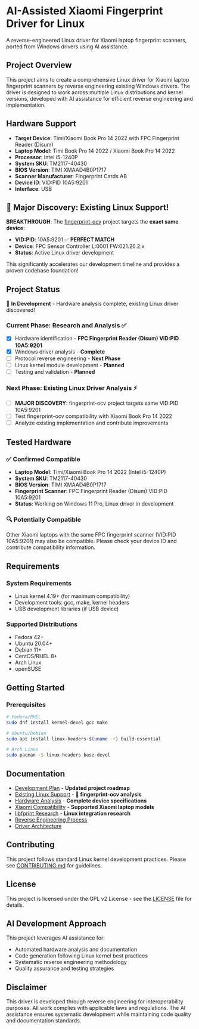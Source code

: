 # AI-Assisted Xiaomi Fingerprint Driver for Linux

A reverse-engineered Linux driver for Xiaomi laptop fingerprint scanners, ported from Windows drivers using AI assistance.

## Project Overview

This project aims to create a comprehensive Linux driver for Xiaomi laptop fingerprint scanners by reverse engineering existing Windows drivers. The driver is designed to work across multiple Linux distributions and kernel versions, developed with AI assistance for efficient reverse engineering and implementation.

## Hardware Support

- **Target Device**: Timi/Xiaomi Book Pro 14 2022 with FPC Fingerprint Reader (Disum)
- **Laptop Model**: Timi Book Pro 14 2022 / Xiaomi Book Pro 14 2022
- **Processor**: Intel i5-1240P
- **System SKU**: TM2117-40430
- **BIOS Version**: TIMI XMAAD4B0P1717
- **Scanner Manufacturer**: Fingerprint Cards AB
- **Device ID**: VID:PID 10A5:9201
- **Interface**: USB

## 🚀 Major Discovery: Existing Linux Support!

**BREAKTHROUGH**: The [fingerprint-ocv](https://github.com/vrolife/fingerprint-ocv) project targets the **exact same device**:
- **VID:PID**: 10A5:9201 ✅ **PERFECT MATCH**
- **Device**: FPC Sensor Controller L:0001 FW:021.26.2.x
- **Status**: Active Linux driver development

This significantly accelerates our development timeline and provides a proven codebase foundation!

## Project Status

🔄 **In Development** - Hardware analysis complete, existing Linux driver discovered!

### Current Phase: Research and Analysis ✅
- [x] Hardware identification - **FPC Fingerprint Reader (Disum) VID:PID 10A5:9201**
- [x] Windows driver analysis - **Complete**
- [ ] Protocol reverse engineering - **Next Phase**
- [ ] Linux kernel module development - **Planned**
- [ ] Testing and validation - **Planned**

### Next Phase: Existing Linux Driver Analysis ⚡
- [ ] **MAJOR DISCOVERY**: fingerprint-ocv project targets same VID:PID 10A5:9201
- [ ] Test fingerprint-ocv compatibility with Xiaomi Book Pro 14 2022
- [ ] Analyze existing implementation and contribute improvements

## Tested Hardware

### ✅ Confirmed Compatible
- **Laptop Model**: Timi/Xiaomi Book Pro 14 2022 (Intel i5-1240P)
- **System SKU**: TM2117-40430
- **BIOS Version**: TIMI XMAAD4B0P1717
- **Fingerprint Scanner**: FPC Fingerprint Reader (Disum) VID:PID 10A5:9201
- **Status**: Working on Windows 11 Pro, Linux driver in development

### 🔍 Potentially Compatible
Other Xiaomi laptops with the same FPC fingerprint scanner (VID:PID 10A5:9201) may also be compatible. Please check your device ID and contribute compatibility information.

## Requirements

### System Requirements
- Linux kernel 4.19+ (for maximum compatibility)
- Development tools: gcc, make, kernel headers
- USB development libraries (if USB device)

### Supported Distributions
- Fedora 42+
- Ubuntu 20.04+
- Debian 11+
- CentOS/RHEL 8+
- Arch Linux
- openSUSE

## Getting Started

### Prerequisites
```bash
# Fedora/RHEL
sudo dnf install kernel-devel gcc make

# Ubuntu/Debian
sudo apt install linux-headers-$(uname -r) build-essential

# Arch Linux
sudo pacman -S linux-headers base-devel
```

## Documentation

- [Development Plan](docs/development-plan.md) - **Updated project roadmap**
- [Existing Linux Support](hardware-analysis/existing-linux-support.md) - **🚀 fingerprint-ocv analysis**
- [Hardware Analysis](hardware-analysis/device-analysis.md) - **Complete device specifications**
- [Xiaomi Compatibility](hardware-analysis/xiaomi-compatibility.md) - **Supported Xiaomi laptop models**
- [libfprint Research](hardware-analysis/libfprint-research.md) - **Linux integration research**
- [Reverse Engineering Process](docs/reverse-engineering.md)
- [Driver Architecture](docs/architecture.md)

## Contributing

This project follows standard Linux kernel development practices. Please see [CONTRIBUTING.md](CONTRIBUTING.md) for guidelines.

## License

This project is licensed under the GPL v2 License - see the [LICENSE](LICENSE) file for details.

## AI Development Approach

This project leverages AI assistance for:
- Automated hardware analysis and documentation
- Code generation following Linux kernel best practices
- Systematic reverse engineering methodology
- Quality assurance and testing strategies

## Disclaimer

This driver is developed through reverse engineering for interoperability purposes. All work complies with applicable laws and regulations. The AI assistance ensures systematic development while maintaining code quality and documentation standards.